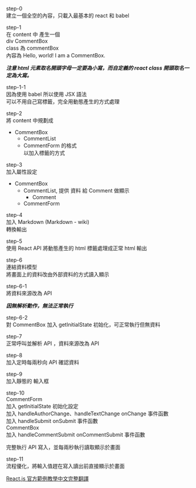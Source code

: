 
step-0  
建立一個全空的內容，只載入最基本的 react 和 babel  

step-1  
在 content 中 產生一個  
div CommentBox  
class 為 commentBox  
內容為 Hello, world! I am a CommentBox.  

***注意 html 元素取名開頭字母一定要為小寫，而自定義的 react class 開頭取名一定為大寫。***  

step-1-1  
因為使用 babel 所以使用 JSX 語法  
可以不用自己寫標籤，完全用動態產生的方式處理  

step-2  
將 content 中規劃成  
- CommentBox
  - CommentList
  - CommentForm
的格式  
以加入標籤的方式  

step-3  
加入屬性設定  
- CommentBox
  - CommentList, 提供 資料 給 Comment 做顯示
    - Comment
  - CommentForm

step-4  
加入 Markdown (Markdown - wiki)  
轉換輸出  

step-5  
使用 React API 將動態產生的 html 標籤處理成正常 html 輸出  

step-6  
連結資料模型  
將畫面上的資料改由外部資料的方式讀入顯示  

step-6-1  
將資料來源改為 API  

***因無解析動作，無法正常執行***  

step-6-2  
對 CommentBox 加入 getInitialState 初始化，可正常執行但無資料  

step-7  
正常呼叫並解析 API ，資料來源改為 API  

step-8  
加入定時每兩秒向 API 確認資料  

step-9  
加入靜態的 輸入框  

step-10  
CommentForm  
加入 getInitialState 初始化設定  
加入 handleAuthorChange、handleTextChange onChange 事件函數  
加入 handleSubmit onSubmit 事件函數  
CommentBox  
加入 handleCommentSubmit onCommentSubmit 事件函數  

完整執行 API 寫入，並每兩秒執行讀取顯示於畫面  

step-11  
流程優化，將輸入值趕在寫入讀出前直接顯示於畫面  

 
[React.js 官方範例教學中文完整翻譯](http://codingweb.tw/2016/01/17/reactjs-%E5%AE%98%E6%96%B9%E7%AF%84%E4%BE%8B%E6%95%99%E5%AD%B8%E4%B8%AD%E6%96%87%E7%BF%BB%E8%AD%AF/)
